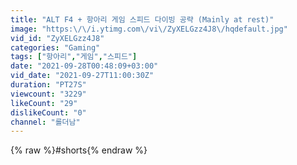 ```yaml
---
title: "ALT F4 + 항아리 게임 스피드 다이빙 공략 (Mainly at rest)"
image: "https:\/\/i.ytimg.com\/vi\/ZyXELGzz4J8\/hqdefault.jpg"
vid_id: "ZyXELGzz4J8"
categories: "Gaming"
tags: ["항아리","게임","스피드"]
date: "2021-09-28T00:48:09+03:00"
vid_date: "2021-09-27T11:00:30Z"
duration: "PT27S"
viewcount: "3229"
likeCount: "29"
dislikeCount: "0"
channel: "롤더남"
---
```

{% raw %}#shorts{% endraw %}
